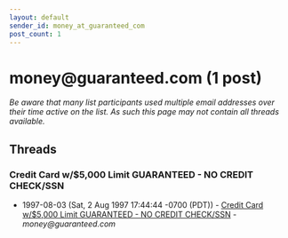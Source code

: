 ```yaml
---
layout: default
sender_id: money_at_guaranteed_com
post_count: 1
---
```


# money<span>@</span>guaranteed.com (1 post)

_Be aware that many list participants used multiple email addresses over their time active on the list. As such this page may not contain all threads available._

## Threads

### Credit Card w/$5,000 Limit GUARANTEED - NO CREDIT CHECK/SSN
+ 1997-08-03 (Sat, 2 Aug 1997 17:44:44 -0700 (PDT)) - [Credit Card w/$5,000 Limit GUARANTEED - NO CREDIT CHECK/SSN](/archive/1997/08/f9ffe2453bcbbcaf5a94ee729c8fdb126638bce41b6cf470a8ee817750463410) - _money@guaranteed.com_

